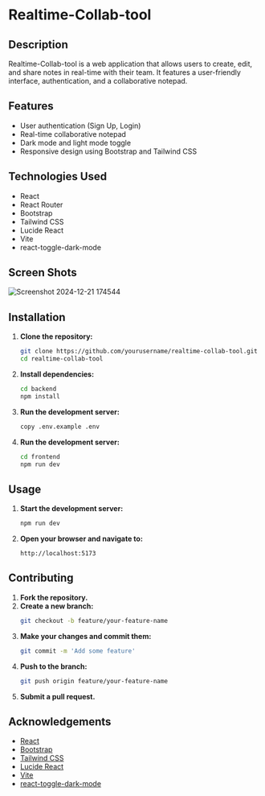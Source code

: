 ﻿# Realtime-Collab-tool

## Description
Realtime-Collab-tool is a web application that allows users to create, edit, and share notes in real-time with their team. It features a user-friendly interface, authentication, and a collaborative notepad.

## Features
- User authentication (Sign Up, Login)
- Real-time collaborative notepad
- Dark mode and light mode toggle
- Responsive design using Bootstrap and Tailwind CSS

## Technologies Used
- React
- React Router
- Bootstrap
- Tailwind CSS
- Lucide React
- Vite
- react-toggle-dark-mode

## Screen Shots 
![Screenshot 2024-12-21 174544](https://github.com/user-attachments/assets/f2681fe2-0667-4639-b718-651921edadd5)

## Installation


1. **Clone the repository:**
    ```sh
    git clone https://github.com/yourusername/realtime-collab-tool.git
    cd realtime-collab-tool
    ```

2. **Install dependencies:**
    ```sh
    cd backend
    npm install
    ```
3. **Run the development server:**
    ```sh
    copy .env.example .env
    ```

4. **Run the development server:**
    ```sh
    cd frontend
    npm run dev
    ```


## Usage

1. **Start the development server:**
    ```sh
    npm run dev
    ```

2. **Open your browser and navigate to:**
    ```
    http://localhost:5173
    ```



## Contributing

1. **Fork the repository.**
2. **Create a new branch:**
    ```sh
    git checkout -b feature/your-feature-name
    ```
3. **Make your changes and commit them:**
    ```sh
    git commit -m 'Add some feature'
    ```
4. **Push to the branch:**
    ```sh
    git push origin feature/your-feature-name
    ```
5. **Submit a pull request.**


## Acknowledgements

- [React](https://reactjs.org/)
- [Bootstrap](https://getbootstrap.com/)
- [Tailwind CSS](https://tailwindcss.com/)
- [Lucide React](https://lucide.dev/)
- [Vite](https://vitejs.dev/)
- [react-toggle-dark-mode](https://github.com/shaunlebron/react-toggle-dark-mode)
